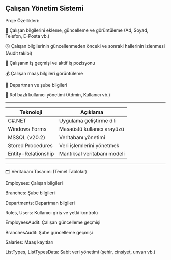 Çalışan Yönetim Sistemi
---------------------------------------------

 Proje Özellikleri:
 
👤 Çalışan bilgilerini ekleme, güncelleme ve görüntüleme (Ad, Soyad, Telefon, E-Posta vb.)

🕒 Çalışan bilgilerinin güncellenmeden önceki ve sonraki hallerinin izlenmesi (Audit takibi)

📌 Çalışanın iş geçmişi ve aktif iş pozisyonu

💰 Çalışan maaş bilgileri görüntüleme

🏢 Departman ve şube bilgileri

👥 Rol bazlı kullanıcı yönetimi (Admin, Kullanıcı vb.)

---------------------------------------------------------------------

| Teknoloji           | Açıklama                                  |
| ------------------- | ----------------------------------------- |
| C#.NET              | Uygulama geliştirme dili                  |
| Windows Forms       | Masaüstü kullanıcı arayüzü                |
| MSSQL (v20.2)       | Veritabanı yönetimi                       |
| Stored Procedures   | Veri işlemlerini yönetmek                 |
| Entity-Relationship | Mantıksal veritabanı modeli               |

-----------------------------------------------------------


🗂️ Veritabanı Tasarımı (Temel Tablolar)


Employees: Çalışan bilgileri

Branches: Şube bilgileri

Departments: Departman bilgileri

Roles, Users: Kullanıcı giriş ve yetki kontrolü

EmployeesAudit: Çalışan güncelleme geçmişi

BranchesAudit: Şube güncelleme geçmişi

Salaries: Maaş kayıtları

ListTypes, ListTypesData: Sabit veri yönetimi (şehir, cinsiyet, unvan vb.)
